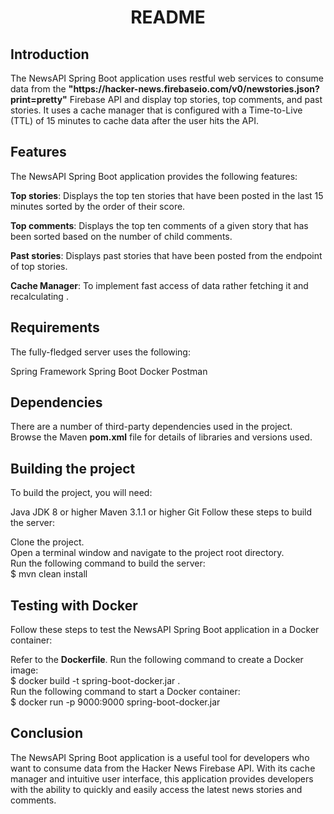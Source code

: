 <h1 align="center">README</h1>
<h2>Introduction</h2>
The NewsAPI Spring Boot application uses restful web services to consume data from the <strong>"https://hacker-news.firebaseio.com/v0/newstories.json?print=pretty"</strong> Firebase API and display top stories, top comments, and past stories. It uses a cache manager that is configured with a Time-to-Live (TTL) of 15 minutes to cache data after the user hits the API.

<h2>Features</h2>
The NewsAPI Spring Boot application provides the following features:

<strong>Top stories</strong>: Displays the top ten stories that have been posted in the last 15 minutes sorted by the order of their score.

<strong>Top comments</strong>: Displays the top ten comments of a given story that has been sorted based on the number of child comments.

<strong>Past stories</strong>: Displays past stories that have been posted from the endpoint of top stories.

<strong>Cache Manager</strong>: To implement fast access of data rather fetching it and recalculating .
<h2>Requirements</h2>
The fully-fledged server uses the following:

Spring Framework
Spring Boot
Docker
Postman
<h2>Dependencies</h2>
There are a number of third-party dependencies used in the project. Browse the Maven <strong>pom.xml</strong> file for details of libraries and versions used.

<h2>Building the project</h2>
To build the project, you will need:

Java JDK 8 or higher
Maven 3.1.1 or higher
Git
Follow these steps to build the server:

Clone the project.<br>
Open a terminal window and navigate to the project root directory.<br>
Run the following command to build the server:<br>
$ mvn clean install
<h2>Testing with Docker</h2>
Follow these steps to test the NewsAPI Spring Boot application in a Docker container:

Refer to the <strong>Dockerfile</strong>.
Run the following command to create a Docker image:<br>
$ docker build -t spring-boot-docker.jar .<br>
Run the following command to start a Docker container:<br>
$ docker run -p 9000:9000 spring-boot-docker.jar
<h2>Conclusion</h2>
The NewsAPI Spring Boot application is a useful tool for developers who want to consume data from the Hacker News Firebase API. With its cache manager and intuitive user interface, this application provides developers with the ability to quickly and easily access the latest news stories and comments.

